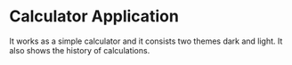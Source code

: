 # Calculator Application
It works as a simple calculator and it consists two themes dark and light. It also shows the history of calculations.